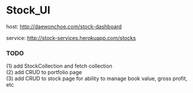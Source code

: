 # Stock_UI

host: http://daewonchoe.com/stock-dashboard

service: http://stock-services.herokuapp.com/stocks

### TODO
(1) add StockCollection and fetch collection <br>
(2) add CRUD to portfolio page <br>
(3) add CRUD to stock page for ability to manage book value, gross profit, etc <br>
